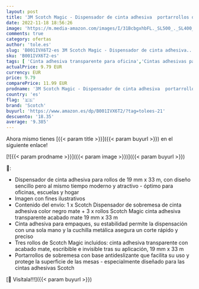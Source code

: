```yaml
---
layout: post
title: '3M Scotch Magic - Dispensador de cinta adhesiva  portarrollos de sobremesa con 3 rollos de Scotch Magic cinta adhesiva transparente 19 mm x 33 m  base antideslizante  color negro'
date: 2022-11-18 18:56:26
image: 'https://m.media-amazon.com/images/I/31BcbgxhbFL._SL500_._SL400_.jpg'
comments: true
category: ofertas
author: 'tole.es'
slug: 'B001IVX6T2-es 3M Scotch Magic - Dispensador de cinta adhesiva...'
sku: 'B001IVX6T2-es'
tags: [ 'Cinta adhesiva transparente para oficina','Cintas adhesivas para oficina','Cintas, adhesivos y sujeciones','Material de oficina','Oficina y papelería','adhesiva','cinta','magic','scotch','🇪🇸', ]
actualPrice: 9.79 EUR
currency: EUR
price: 9.79
comparePrice: 11.99 EUR
prodname: '3M Scotch Magic - Dispensador de cinta adhesiva  portarrollos de sobremesa con 3 rollos de Scotch Magic cinta adhesiva transparente 19 mm x 33 m  base antideslizante  color negro'
country: 'es'
flag: '🇪🇸'
brand: 'Scotch'
buyurl: 'https://www.amazon.es/dp/B001IVX6T2/?tag=tolees-21'
descuento: '18.35'
average: '9.385'
---
```


Ahora mismo tienes [{{< param title >}}]({{< param buyurl >}}) en el siguiente enlace!

[![{{< param prodname >}}]({{< param image >}})]({{< param buyurl >}})

🔎:

- Dispensador de cinta adhesiva para rollos de 19 mm x 33 m, con diseño sencillo pero al mismo tiempo moderno y atractivo - óptimo para oficinas, escuelas y hogar
- Imagen con fines ilustrativos
- Contenido del envío: 1 x Scotch Dispensador de sobremesa de cinta adhesiva color negro mate + 3 x rollos Scotch Magic cinta adhesiva transparente acabado mate 19 mm x 33 m
- Cinta adhesiva para empaques, su estabilidad permite la dispensación con una sola mano y la cuchilla metálica asegura un corte rápido y preciso
- Tres rollos de Scotch Magic incluidos: cinta adhesiva transparente con acabado mate, escribible e invisible tras su aplicación, 19 mm x 33 m
- Portarrollos de sobremesa con base antideslizante que facilita su uso y protege la superficie de las mesas - especialmente diseñado para las cintas adhesivas Scotch

[🛒 Visítala!!!]({{< param buyurl >}})
